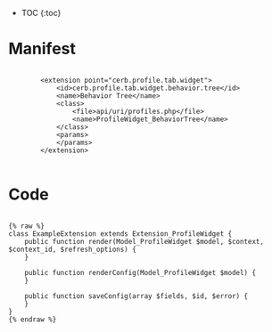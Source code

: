 * TOC
{:toc}

# Manifest

<pre>
<code class="language-xml">
		&lt;extension point=&quot;cerb.profile.tab.widget&quot;&gt;
			&lt;id&gt;cerb.profile.tab.widget.behavior.tree&lt;/id&gt;
			&lt;name&gt;Behavior Tree&lt;/name&gt;
			&lt;class&gt;
				&lt;file&gt;api/uri/profiles.php&lt;/file&gt;
				&lt;name&gt;ProfileWidget_BehaviorTree&lt;/name&gt;
			&lt;/class&gt;
			&lt;params&gt;
			&lt;/params&gt;
		&lt;/extension&gt;
</code>
</pre>

# Code

<pre>
<code class="language-php">
{% raw %}
class ExampleExtension extends Extension_ProfileWidget {
	public function render(Model_ProfileWidget $model, $context, $context_id, $refresh_options) {
	}

	public function renderConfig(Model_ProfileWidget $model) {
	}

	public function saveConfig(array $fields, $id, $error) {
	}
}
{% endraw %}
</code>
</pre>

